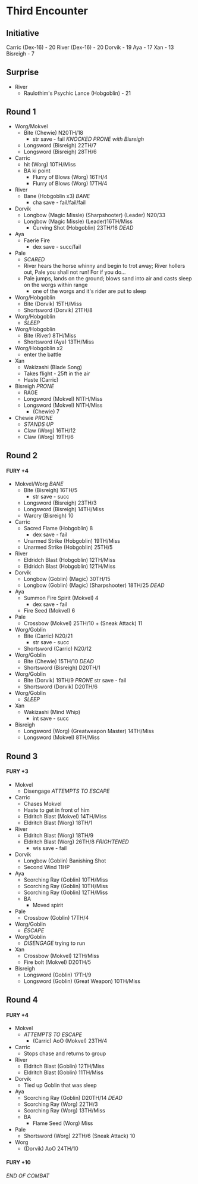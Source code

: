 # Third Encounter
## Initiative 
Carric (Dex-16) - 20
River (Dex-16) - 20
Dorvik - 19
Aya - 17
Xan - 13
Bisreigh - 7
## Surprise
- River 
	- Raulothim's Psychic Lance (Hobgoblin) - 21
## Round 1
- Worg/Mokvel
	- Bite (Chewie) N20TH/18
		- str save - fail *KNOCKED PRONE with Bisreigh*
	- Longsword (Bisreigh) 22TH/7
	- Longsword (Bisreigh) 28TH/6
- Carric
	- hit (Worg) 10TH/Miss
	- BA ki point
		- Flurry of Blows (Worg) 16TH/4
		- Flurry of Blows (Worg) 17TH/4
- River
	- Bane (Hobgoblin x3) *BANE*
		- cha save - fail/fail/fail
- Dorvik
	- Longbow (Magic Missle) (Sharpshooter) (Leader) N20/33
	- Longbow (Magic Missle) (Leader)16TH/Miss
		- Curving Shot (Hobgoblin) 23TH/16 *DEAD*
- Aya
	- Faerie Fire
		- dex save - succ/fail
- Pale
	- *SCARED*
	- River hears the horse whinny and begin to trot away; River hollers out, Pale you shall not run! For if you do...
	- Pale jumps, lands on the ground; blows sand into air and casts sleep on the worgs within range
		- one of the worgs and it's rider are put to sleep
- Worg/Hobgoblin
	- Bite (Dorvik) 15TH/Miss
	- Shortsword (Dorvik) 21TH/8
- Worg/Hobgoblin
	- *SLEEP*
- Worg/Hobgoblin
	- Bite (River) 8TH/Miss
	- Shortsword (Aya) 13TH/Miss
- Worg/Hobgoblin x2
	- enter the battle
- Xan
	- Wakizashi (Blade Song) 
	- Takes flight - 25ft in the air
	- Haste (Carric)
- Bisreigh *PRONE*
	- RAGE
	- Longsword (Mokvel) N1TH/Miss
	- Longsword (Mokvel) N1TH/Miss
		- (Chewie) 7
- Chewie *PRONE*
	- *STANDS UP*
	- Claw (Worg) 16TH/12
	- Claw (Worg) 19TH/6
## Round 2
#### FURY +4
- Mokvel/Worg *BANE*
	- Bite (Bisreigh) 16TH/5
		- str save - succ
	- Longsword (Bisreigh) 23TH/3
	- Longsword (Bisreigh) 14TH/Miss
	- Warcry (Bisreigh) 10
- Carric
	- Sacred Flame (Hobgoblin) 8
		- dex save - fail
	- Unarmed Strike (Hobgoblin) 19TH/Miss
	- Unarmed Strike (Hobgoblin) 25TH/5
- River
	- Eldridch Blast (Hobgoblin) 12TH/Miss
	- Eldridch Blast (Hobgoblin) 12TH/Miss
- Dorvik
	- Longbow (Goblin) (Magic) 30TH/15
	- Longbow (Goblin) (Magic) (Sharpshooter) 18TH/25 *DEAD*
- Aya
	- Summon Fire Spirit (Mokvel) 4
		- dex save - fail
	- Fire Seed (Mokvel) 6
- Pale
	- Crossbow (Mokvel) 25TH/10 + (Sneak Attack) 11
- Worg/Goblin
	- Bite (Carric) N20/21
		- str save - succ
	- Shortsword (Carric) N20/12
- Worg/Goblin
	- Bite (Chewie) 15TH/10 *DEAD*
	- Shortsword (Bisreigh) D20TH/1
- Worg/Goblin
	- Bite (Dorvik) 19TH/9 *PRONE*
		str save - fail
	- Shortsword (Dorvik) D20TH/6
- Worg/Goblin
	- *SLEEP*
- Xan
	- Wakizashi (Mind Whip) 
		- int save - succ
- Bisreigh
	- Longsword (Worg) (Greatweapon Master) 14TH/Miss
	- Longsword (Mokvel) 8TH/Miss
## Round 3
#### FURY +3
- Mokvel 
	- Disengage *ATTEMPTS TO ESCAPE*
- Carric 
	- Chases Mokvel
	- Haste to get in front of him
	- Eldritch Blast (Mokvel) 14TH/Miss
	- Eldritch Blast (Worg) 18TH/1
- River 
	- Eldritch Blast (Worg) 18TH/9
	- Eldritch Blast (Worg) 26TH/8 *FRIGHTENED*
		- wis save - fail
- Dorvik 
	- Longbow (Goblin) Banishing Shot
	- Second Wind 11HP
- Aya 
	- Scorching Ray (Goblin) 10TH/Miss
	- Scorching Ray (Goblin) 10TH/Miss
	- Scorching Ray (Goblin) 12TH/Miss
	- BA
		- Moved spirit
- Pale
	- Crossbow (Goblin) 17TH/4
- Worg/Goblin
	- *ESCAPE*
- Worg/Goblin
	- *DISENGAGE* trying to run
- Xan 
	- Crossbow (Mokvel) 12TH/Miss
	- Fire bolt (Mokvel) D20TH/5
- Bisreigh 
	- Longsword (Goblin) 17TH/9
	- Longsword (Goblin) (Great Weapon) 10TH/Miss
## Round 4
#### FURY +4
- Mokvel 
	- *ATTEMPTS TO ESCAPE*
		- (Carric) AoO (Mokvel) 23TH/4
- Carric 
	- Stops chase and returns to group
- River
	- Eldritch Blast (Goblin) 12TH/Miss
	- Eldritch Blast (Goblin) 11TH/Miss
- Dorvik
	- Tied up Goblin that was sleep
- Aya
	- Scorching Ray (Goblin) D20TH/14 *DEAD*
	- Scorching Ray (Worg) 22TH/3
	- Scorching Ray (Worg) 13TH/Miss
	- BA
		- Flame Seed (Worg) Miss
- Pale
	- Shortsword (Worg) 22TH/6 (Sneak Attack) 10
- Worg
	- (Dorvik) AoO 24TH/10

#### FURY +10

*END OF COMBAT*